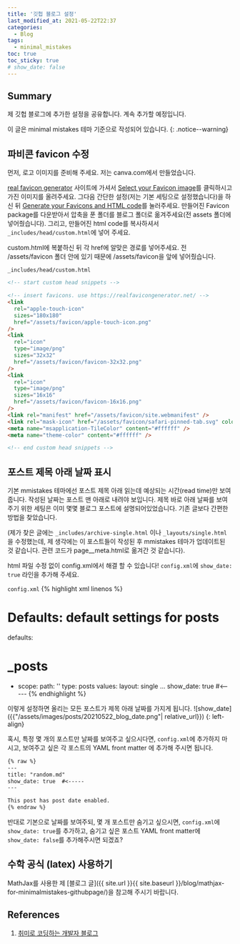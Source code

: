 ```yaml
---
title: '깃헙 블로그 설정'
last_modified_at: 2021-05-22T22:37
categories:
  - Blog
tags:
  - minimal_mistakes
toc: true
toc_sticky: true
# show_date: false
---
```


## Summary 
제 깃헙 블로그에 추가한 설정을 공유합니다. 계속 추가할 예정입니다.

이 글은 minimal mistakes 테마 기준으로 작성되어 있습니다.
{: .notice--warning}

## 파비콘 favicon 수정 

먼저, 로고 이미지를 준비해 주세요. 저는 canva.com에서 만들었습니다. 

[real favicon generator](https://realfavicongenerator.net/) 사이트에 가셔서 <a href="#" class="btn btn--info" style="pointer-events:none;">Select your Favicon image</a>를 클릭하시고 가진 이미지를 올려주세요. 그다음 간단한 설정(저는 기본 세팅으로 설정했습니다)을 하신 뒤 <a href="#" class="btn btn--info" style="pointer-events:none;">Generate your Favicons and HTML code</a>를 눌러주세요. 만들어진 Favicon package를 다운받아서 압축을 푼 폴더를 블로그 폴더로 옮겨주세요(전 assets 폴더에 넣어줬습니다). 그리고, 만들어진 html code를 복사하셔서  `_includes/head/custom.html`에 넣어 주세요. 




custom.html에 복붙하신 뒤 각 href에 알맞은 경로를 넣어주세요. 전 /assets/favicon 폴더 안에 있기 때문에 /assets/favicon을 앞에 넣어줬습니다.


`_includes/head/custom.html`
```html
<!-- start custom head snippets -->

<!-- insert favicons. use https://realfavicongenerator.net/ -->
<link
  rel="apple-touch-icon"
  sizes="180x180"
  href="/assets/favicon/apple-touch-icon.png"
/>
<link
  rel="icon"
  type="image/png"
  sizes="32x32"
  href="/assets/favicon/favicon-32x32.png"
/>
<link
  rel="icon"
  type="image/png"
  sizes="16x16"
  href="/assets/favicon/favicon-16x16.png"
/>
<link rel="manifest" href="/assets/favicon/site.webmanifest" />
<link rel="mask-icon" href="/assets/favicon/safari-pinned-tab.svg" color="#5bbad5" />
<meta name="msapplication-TileColor" content="#ffffff" />
<meta name="theme-color" content="#ffffff" />

<!-- end custom head snippets -->


```


## 포스트 제목 아래 날짜 표시 
기본 mmistakes 테마에선 포스트 제목 아래 읽는데 예상되는 시간(read time)만 보여줍니다. 작성된 날짜는 포스트 맨 아래로 내려야 보입니다. 제목 바로 아래 날짜를 보여주기 위한 세팅은 이미 몇몇 블로그 포스트에 설명되어있었습니다. 기존 글보다 간편한 방법을 찾았습니다. 

(제가 찾은 글에는 `_includes/archive-single.html` 이나 `_layouts/single.html`을 수정했는데, 제 생각에는 이 포스트들이 작성된 후 mmistakes 테마가 업데이트된 것 같습니다. 관련 코드가 page__meta.html로 옮겨간 것 같습니다). 

html 파일 수정 없이 config.xml에서 해결 할 수 있습니다!
`config.xml`에 `show_date: true` 라인을 추가해 주세요.

`config.xml`
{% highlight xml linenos %}
# Defaults: default settings for posts
defaults:
  # _posts
  - scope:
      path: ''
      type: posts
    values:
      layout: single
      ...
      show_date: true  #<-----
{% endhighlight %}

이렇게 설정하면 올리는 모든 포스트가 제목 아래 날짜를 가지게 됩니다. 
![show_date]({{"/assets/images/posts/20210522_blog_date.png"| relative_url}})
{: left-align}

혹시, 특정 몇 개의 포스트만 날짜를 보여주고 싶으시다면, 
 `config.xml`에 추가하지 마시고, 보여주고 싶은 각 포스트의 YAML front matter 에 추가해 주시면 됩니다. 
 
 ```md
 {% raw %}
---
title: "random.md"
show_date: true  #<-----
---

This post has post date enabled.
 {% endraw %}
```

반대로 기본으로 날짜를 보여주되, 몇 개 포스트만 숨기고 싶으시면, 
`config.xml`에 `show_date: true`를 추가하고, 숨기고 싶은 포스트 YAML front matter에 `show_date: false`를 추가해주시면 되겠죠?




## 수학 공식 (latex) 사용하기 
MathJax를 사용한 제 [블로그 글]({{ site.url }}{{ site.baseurl }}/blog/mathjax-for-minimalmistakes-githubpage/)을 참고해 주시기 바랍니다. 




## References
1. [취미로 코딩하는 개발자 블로그](https://devinlife.com/howto%20github%20pages/github-pages-settings/)
